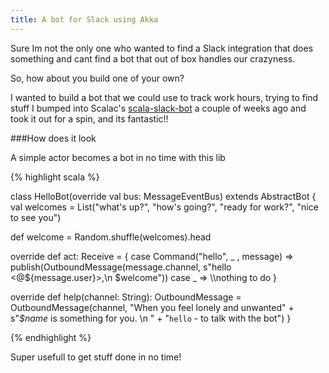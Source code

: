 ```yaml
---
title: A bot for Slack using Akka
---
```


<p class="lead">Sure Im not the only one who wanted to find a Slack integration that does something and cant find a bot that out of box handles our crazyness.</p>

So, how about you build one of your own?

I wanted to build a bot that we could use to track work hours, trying to find stuff I bumped into Scalac's [scala-slack-bot](https://github.com/ScalaConsultants/scala-slack-bot) a couple of weeks ago and took it out for a spin, and its fantastic!!

###How does it look

A simple actor becomes a bot in no time with this lib

{% highlight scala %}

class HelloBot(override val bus: MessageEventBus) extends AbstractBot {
  val welcomes = List("what's up?",
                      "how's going?",
                      "ready for work?",
                      "nice to see you")

  def welcome = Random.shuffle(welcomes).head

  override def act: Receive = {
    case Command("hello", _ , message) =>
            publish(OutboundMessage(message.channel,
                    s"hello <@${message.user}>,\\n $welcome"))
    case _ => \\\\nothing to do
    }


  override def help(channel: String): OutboundMessage =
          OutboundMessage(channel,
                "When you feel lonely and unwanted" +
                s"*$name* is something for you. \\n " +
                "`hello` - to talk with the bot")
}

{% endhighlight %}

Super usefull to get stuff done in no time!

